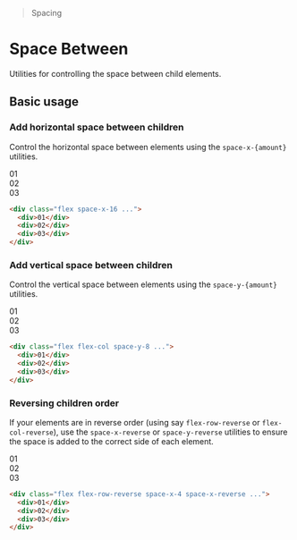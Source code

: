 > Spacing

# Space Between
Utilities for controlling the space between child elements.

## Basic usage
### Add horizontal space between children
Control the horizontal space between elements using the `space-x-{amount}` utilities.

<container>
  <div class="relative rounded-xl overflow-auto p-8">
    <div class="flex justify-center font-ex leading-6">
      <box striped class="flex space-x-16 bg-stripes-fuchsia rounded" fg-color="var(--tw-fuchsia-fg)" bg-color="var(--tw-fuchsia-bg)">
        <div class="w-64 h-64 flex items-center justify-center shadow-2 rounded bg-fuchsia-500">01</div>
        <div class="w-64 h-64 flex items-center justify-center shadow-2 rounded bg-fuchsia-500">02</div>
        <div class="w-64 h-64 flex items-center justify-center shadow-2 rounded bg-fuchsia-500">03</div>
      </box>
    </div>
  </div>
</container>

```html
<div class="flex space-x-16 ...">
  <div>01</div>
  <div>02</div>
  <div>03</div>
</div>
```
### Add vertical space between children
Control the vertical space between elements using the `space-y-{amount}` utilities.

<container>
  <div class="relative overflow-auto p-8">
    <div class="flex flex-col justify-center text-center w-full font-ex leading-6">
      <box striped class="flex flex-col space-y-8 bg-stripes-indigo rounded" fg-color="var(--tw-indigo-fg)" bg-color="var(--tw-indigo-bg)">
        <div class="p-12 flex items-center justify-center shadow-2 rounded bg-indigo-500">01</div>
        <div class="p-12 flex items-center justify-center shadow-2 rounded bg-indigo-500">02</div>
        <div class="p-12 flex items-center justify-center shadow-2 rounded bg-indigo-500">03</div>
      </box>
    </div>
  </div>
</container>

```html
<div class="flex flex-col space-y-8 ...">
  <div>01</div>
  <div>02</div>
  <div>03</div>
</div>
```

### Reversing children order
If your elements are in reverse order (using say `flex-row-reverse` or `flex-col-reverse`), use the `space-x-reverse` or `space-y-reverse` utilities to ensure the space is added to the correct side of each element.
<container>
  <div class="relative rounded-xl overflow-auto p-8">
    <div class="flex justify-end font-ex leading-6">
      <box striped class="flex flex-row-reverse space-x-4 space-x-reverse rounded" fg-color="var(--tw-cyan-fg)" bg-color="var(--tw-cyan-bg)">
        <div class="w-64 h-64 flex items-center justify-center shadow-2 rounded bg-cyan-500">01</div>
        <div class="w-64 h-64 flex items-center justify-center shadow-2 rounded bg-cyan-500">02</div>
        <div class="w-64 h-64 flex items-center justify-center shadow-2 rounded bg-cyan-500">03</div>
      </box>
    </div>
  </div>
</container>

```html
<div class="flex flex-row-reverse space-x-4 space-x-reverse ...">
  <div>01</div>
  <div>02</div>
  <div>03</div>
</div>
```
